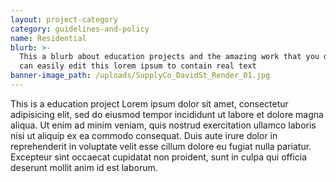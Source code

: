 ```yaml
---
layout: project-category
category: guidelines-and-policy
name: Residential
blurb: >-
  This a blurb about education projects and the amazing work that you do, you
  can easily edit this lorem ipsum to contain real text
banner-image_path: /uploads/SupplyCo_DavidSt_Render_01.jpg
---
```


This is a education project Lorem ipsum dolor sit amet, consectetur adipisicing elit, sed do eiusmod tempor incididunt ut labore et dolore magna aliqua. Ut enim ad minim veniam, quis nostrud exercitation ullamco laboris nisi ut aliquip ex ea commodo consequat. Duis aute irure dolor in reprehenderit in voluptate velit esse cillum dolore eu fugiat nulla pariatur. Excepteur sint occaecat cupidatat non proident, sunt in culpa qui officia deserunt mollit anim id est laborum.
